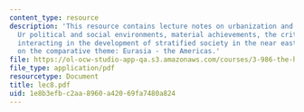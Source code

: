 ```yaml
---
content_type: resource
description: 'This resource contains lecture notes on urbanization and city states:
  Ur political and social environments, material achievements, the critical factors
  interacting in the development of stratified society in the near east, and refocusing
  on the comparative theme: Eurasia - the Americas.'
file: https://ol-ocw-studio-app-qa.s3.amazonaws.com/courses/3-986-the-human-past-introduction-to-archaeology-fall-2006/1e8b3efbc2aa8960a42069fa7480a824_lec8.pdf
file_type: application/pdf
resourcetype: Document
title: lec8.pdf
uid: 1e8b3efb-c2aa-8960-a420-69fa7480a824
---
```

